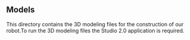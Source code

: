 ## Models
This directory contains the 3D modeling files for the construction of our robot.To run the 3D modeling files the Studio 2.0 application is required.

